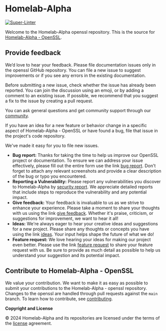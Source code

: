 # Homelab-Alpha

[![Super-Linter](https://github.com/homelab-alpha/openssl/actions/workflows/super-linter.yml/badge.svg)](https://github.com/homelab-alpha/openssl/actions/workflows/super-linter.yml)

Welcome to the Homelab-Alpha openssl repository. This is the source for
[Homelab-Alpha - OpenSSL].

## Provide feedback

We’d love to hear your feedback. Please file documentation issues only in the
openssl GitHub repository. You can file a new issue to suggest improvements or
if you see any errors in the existing documentation.

Before submitting a new issue, check whether the issue has already been
reported. You can join the discussion using an emoji, or by adding a comment to
an existing issue. If possible, we recommend that you suggest a fix to the issue
by creating a pull request.

You can ask general questions and get community support through our [community].

If you have an idea for a new feature or behavior change in a specific aspect of
Homelab-Alpha - OpenSSL or have found a bug, file that issue in the project's
code repository.

We've made it easy for you to file new issues.

- **Bug report:** Thanks for taking the time to help us improve our OpenSSL
  project or documentation. To ensure we can address your issue effectively,
  please fill out the entire form use the link [bug report]. Don't forget to
  attach any relevant screenshots and provide a clear description of the bug or
  typo you encountered.
- **Reporting a Vulnerability:** Please report any vulnerabilities you discover
  to Homelab-Alpha by [security report]. We appreciate detailed reports that
  include steps to reproduce the vulnerability and any potential impact.
- **Give feedback:** Your feedback is invaluable to us as we strive to enhance
  your experience. Please take a moment to share your thoughts with us using the
  link [give feedback]. Whether it's praise, criticism, or suggestions for
  improvement, we want to hear it all!
- **Ideas:** We're always eager to hear your creative ideas and suggestions for
  a new project. Please share any thoughts or concepts you have using the link
  [ideas]. Your input helps shape the future of what we do!
- **Feature request:** We love hearing your ideas for making our project even
  better. Please use the link [feature request] to share your feature request
  with us. Be sure to provide as much detail as possible to help us understand
  your suggestion and its potential impact.

## Contribute to Homelab-Alpha - OpenSSL

We value your contribution. We want to make it as easy as possible to submit
your contributions to the Homelab-Alpha - openssl repository. Changes to the
openssl are handled through pull requests against the `main` branch. To learn
how to contribute, see [contributing].

**Copyright and License**

&copy; 2024 Homelab-Alpha and its repositories are licensed under the terms of
the [license] agreement.

[Homelab-Alpha - OpenSSL]: https://homelab-alpha.nl/openssl
[Community]: https://github.com/homelab-alpha/openssl/discussions
[Bug report]:
  https://github.com/homelab-alpha/openssl/issues/new?&template=bug_report.md
[Security report]:
  https://github.com/homelab-alpha/openssl/issues/new?&template=security_report.md
[Give feedback]:
  https://github.com/homelab-alpha/openssl/discussions/categories/feedback
[Ideas]: https://github.com/homelab-alpha/openssl/discussions/categories/ideas
[Feature request]:
  https://github.com/homelab-alpha/openssl/discussions/categories/feature-requests
[contributing]: CONTRIBUTING.md
[license]: LICENSE.md
